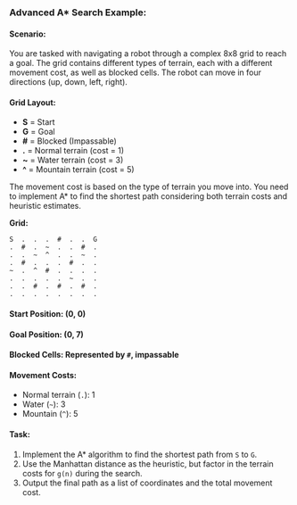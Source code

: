 ### Advanced A* Search Example:

#### **Scenario:**
You are tasked with navigating a robot through a complex 8x8 grid to reach a goal. The grid contains different types of terrain, each with a different movement cost, as well as blocked cells. The robot can move in four directions (up, down, left, right).

#### **Grid Layout:**
- **S** = Start
- **G** = Goal
- **#** = Blocked (Impassable)
- **.** = Normal terrain (cost = 1)
- **~** = Water terrain (cost = 3)
- **^** = Mountain terrain (cost = 5)

The movement cost is based on the type of terrain you move into. You need to implement A* to find the shortest path considering both terrain costs and heuristic estimates.

**Grid:**
```
S  .  .  .  #  .  .  G
.  #  .  ~  .  .  #  .
.  .  ~  ^  .  .  ~  .
.  #  .  .  .  #  .  .
~  .  ^  #  .  .  .  .
.  .  .  .  .  ~  .  .
.  .  #  .  #  .  #  .
.  .  .  .  .  .  .  .
```

#### **Start Position:** (0, 0)
#### **Goal Position:** (0, 7)
#### **Blocked Cells:** Represented by `#`, impassable
#### **Movement Costs:**
- Normal terrain (`.`): 1
- Water (`~`): 3
- Mountain (`^`): 5

#### **Task:**
1. Implement the A* algorithm to find the shortest path from `S` to `G`.
2. Use the Manhattan distance as the heuristic, but factor in the terrain costs for `g(n)` during the search.
3. Output the final path as a list of coordinates and the total movement cost.